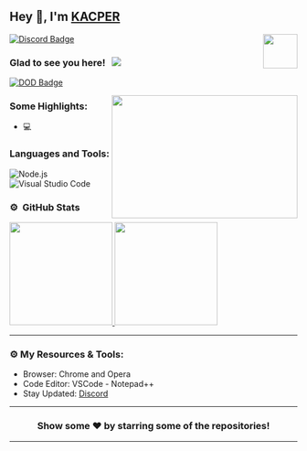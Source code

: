 ## Hey 👋, I'm [KACPER](https://github.com/kacpertcho/)

<img align="right" height="60" width="60" alt="" src="https://cdn.discordapp.com/attachments/797497858261254160/826188417880555530/Kacperlogo.png" />

[![Discord Badge](https://img.shields.io/badge/-Discord-0e76a8?style=flat-square&logo=Discord&logoColor=white)](https://discord.gg/jGfKWJrykE)

### Glad to see you here! &nbsp; ![](https://komarev.com/ghpvc/?username=nat2k15&label=Views&color=blue&style=plastic)



[![DOD Badge](https://img.shields.io/badge/TEAM-DEVING%20ON%20DISCORD-17a6ec?style=for-the-badge)](https://github.com/kacpertcho)

<img align="right" height="215" width="325" alt="" src="https://cdn.discordapp.com/attachments/797497858261254160/826188417880555530/Kacperlogo.png" />


### Some Highlights:

- 💻 &nbsp; 


### Languages and Tools:

![Node.js](https://img.shields.io/badge/-Node.js-333333?style=flat&logo=node.js)&nbsp;
![Visual Studio Code](https://img.shields.io/badge/-Visual%20Studio%20Code-333333?style=flat&logo=visual-studio-code&logoColor=007ACC)&nbsp;

### ⚙️ &nbsp;GitHub Stats

<p align="left">
<a href="https://github.com/kacpertcho">
  <img height="180em" src="https://github-readme-stats-eight-theta.vercel.app/api?username=nat2k15&show_icons=true&theme=react&include_all_commits=true&count_private=true"/>
  <img height="180em" src="https://github-readme-stats-eight-theta.vercel.app/api/top-langs/?username=nat2k15&layout=compact&langs_count=8&theme=react"/>
</a>
</p>

---

### ⚙️ My Resources & Tools:

- Browser: Chrome and Opera
- Code Editor: VSCode - Notepad++ 
- Stay Updated: [Discord](https://discord.gg/jGfKWJrykE)

---

<h3 align=center>Show some ❤️ by starring some of the repositories!</h3>

---
